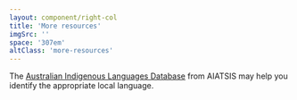 ```yaml
---
layout: component/right-col
title: 'More resources'
imgSrc: ''
space: '307em'
altClass: 'more-resources'
---
```


The [Australian Indigenous Languages Database](#) from AIATSIS may help you identify the appropriate local language.
